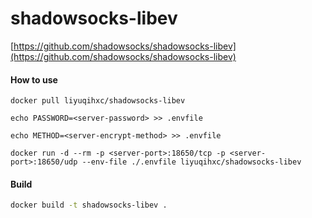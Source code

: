 # shadowsocks-libev

[https://github.com/shadowsocks/shadowsocks-libev](https://github.com/shadowsocks/shadowsocks-libev)

#### How to use

```
docker pull liyuqihxc/shadowsocks-libev

echo PASSWORD=<server-password> >> .envfile

echo METHOD=<server-encrypt-method> >> .envfile

docker run -d --rm -p <server-port>:18650/tcp -p <server-port>:18650/udp --env-file ./.envfile liyuqihxc/shadowsocks-libev
```

#### Build

```bash
docker build -t shadowsocks-libev .
```
